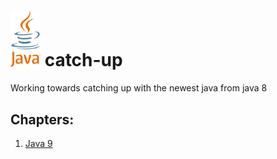 # <img src="https://github.com/annoymousGiraf/java-catch-up/blob/master/java.png" width="48"> catch-up 
Working towards catching up with the newest java from java 8


## Chapters:
1. [Java 9](https://github.com/annoymousGiraf/java-catch-up/blob/master/Java9.md)
<!--stackedit_data:
eyJoaXN0b3J5IjpbMzk0ODMzMTg1XX0=
-->